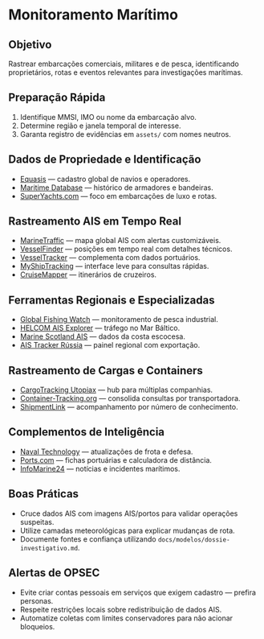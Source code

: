 # Monitoramento Marítimo

## Objetivo
Rastrear embarcações comerciais, militares e de pesca, identificando proprietários, rotas e eventos relevantes para investigações marítimas.

## Preparação Rápida
1. Identifique MMSI, IMO ou nome da embarcação alvo.
2. Determine região e janela temporal de interesse.
3. Garanta registro de evidências em `assets/` com nomes neutros.

## Dados de Propriedade e Identificação
- [Equasis](http://www.equasis.org/EquasisWeb/public/HomePage) — cadastro global de navios e operadores.
- [Maritime Database](https://www.maritime-database.com) — histórico de armadores e bandeiras.
- [SuperYachts.com](https://www.superyachts.com) — foco em embarcações de luxo e rotas.

## Rastreamento AIS em Tempo Real
- [MarineTraffic](https://www.marinetraffic.com) — mapa global AIS com alertas customizáveis.
- [VesselFinder](https://www.vesselfinder.com) — posições em tempo real com detalhes técnicos.
- [VesselTracker](https://www.vesseltracker.com) — complementa com dados portuários.
- [MyShipTracking](https://www.myshiptracking.com) — interface leve para consultas rápidas.
- [CruiseMapper](http://www.cruisemapper.com) — itinerários de cruzeiros.

## Ferramentas Regionais e Especializadas
- [Global Fishing Watch](https://globalfishingwatch.org/map) — monitoramento de pesca industrial.
- [HELCOM AIS Explorer](http://maps.helcom.fi/website/AISexplorer) — tráfego no Mar Báltico.
- [Marine Scotland AIS](http://marine.gov.scot/information/ais-shipping-trafficselected-ports) — dados da costa escocesa.
- [AIS Tracker Rússia](http://en.aistracker.ru/map7.asp) — painel regional com exportação.

## Rastreamento de Cargas e Containers
- [CargoTracking Utopiax](http://cargotracking.utopiax.org/containertracking.html) — hub para múltiplas companhias.
- [Container-Tracking.org](http://container-tracking.org) — consolida consultas por transportadora.
- [ShipmentLink](https://www.shipmentlink.com/servlet/TDB1_CargoTracking.do) — acompanhamento por número de conhecimento.

## Complementos de Inteligência
- [Naval Technology](https://www.naval-technology.com) — atualizações de frota e defesa.
- [Ports.com](http://ports.com) — fichas portuárias e calculadora de distância.
- [InfoMarine24](http://www.infomarine24.com) — notícias e incidentes marítimos.

## Boas Práticas
- Cruce dados AIS com imagens AIS/portos para validar operações suspeitas.
- Utilize camadas meteorológicas para explicar mudanças de rota.
- Documente fontes e confiança utilizando `docs/modelos/dossie-investigativo.md`.

## Alertas de OPSEC
- Evite criar contas pessoais em serviços que exigem cadastro — prefira personas.
- Respeite restrições locais sobre redistribuição de dados AIS.
- Automatize coletas com limites conservadores para não acionar bloqueios.

